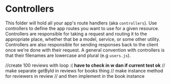 # Controllers

This folder will hold all your app's route handlers (aka `controllers`). Use controllers to define the app routes you want to use for a given resource. Controllers are responsible for taking a request and routing it to the appropriate place, whether that be a model, service, or some other utility. Controllers are also responsible for sending responses back to the client once we're done with their request. A general convention with controllers is that their filenames are lowercase and plural (e.g `users.js`).

//create 100 reviews with loop :( **have to check in w dan if current test ok**
// make separate getById in reviews for books thing
// make instance method for reviewers in review
// and then implement in the book instance
